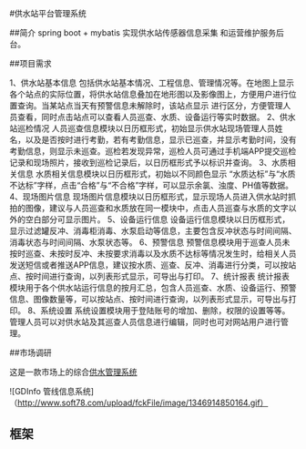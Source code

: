 #供水站平台管理系统

##简介
  spring boot + mybatis 实现供水站传感器信息采集
和运营维护服务后台。

##项目需求
>
 1、供水站基本信息
 包括供水站基本情况、工程信息、管理情况等。在地图上显示各个站点的实际位置，将供水站信息叠加在地形图以及影像图上，方便用户进行位置查询。当某站点当天有预警信息未解除时，该站点显示 进行区分，方便管理人员查看，同时点击站点可以查看人员巡查、水质、设备运行等实时数据。
 2、供水站巡检情况
 人员巡查信息模块以日历框形式，初始显示供水站现场管理人员姓名，以及是否按时进行考勤，若有考勤信息，显示已巡查，并显示考勤时间，没有考勤信息，则显示未巡查。巡检若发现异常，巡检人员可通过手机端APP提交巡检记录和现场照片，接收到巡检记录后，以日历框形式予以标识并查询。
 3、水质相关信息
 水质相关信息模块以日历框形式，初始以不同颜色显示 “水质达标”与“水质不达标”字样，点击“合格”与“不合格”字样，可以显示余氯、浊度、PH值等数据。
 4、现场图片信息
 现场图片信息模块以日历框形式，显示现场人员进入供水站时抓拍的图像，建议与人员巡查和水质放在同一模块中，点击人员巡查与水质的文字以外的空白部分可显示图片。
 5、设备运行信息
 设备运行信息模块以日历框形式，显示过滤罐反冲、消毒柜消毒、水泵启动等信息，主要包含反冲状态与时间间隔、消毒状态与时间间隔、水泵状态等。
 6、预警信息
 预警信息模块用于巡查人员未按时巡查、未按时反冲、未按要求消毒以及水质不达标等情况发生时，给相关人员发送短信或者推送APP信息，建议按水质、巡查、反冲、消毒进行分类，可以按站点、按时间进行查询，以列表形式显示，可导出与打印。
 7、统计报表
 统计报表模块用于各个供水站运行信息的按月汇总，包含人员巡查、水质、设备运行、预警信息、图像数量等，可以按站点、按时间进行查询，以列表形式显示，可导出与打印。
 8、系统设置
 系统设置模块用于登陆账号的增加、删除，权限的设置等等。管理人员可以对供水站及其巡查人员信息进行编辑，同时也可对网站用户进行管理。


##市场调研

   这是一款市场上的综合[供水管理系统](http://www.newmapx.cn/ProductShow.asp?ID=30&SortID=10)
   
   ![GDInfo 管线信息系统]（http://www.soft78.com/upload/fckFile/image/1346914850164.gif）

## 框架
  
  